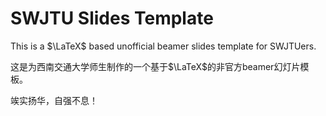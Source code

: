# SWJTU Slides Template
This is a $\LaTeX$ based unofficial beamer slides template for SWJTUers.

这是为西南交通大学师生制作的一个基于$\LaTeX$的非官方beamer幻灯片模板。

竢实扬华，自强不息！
